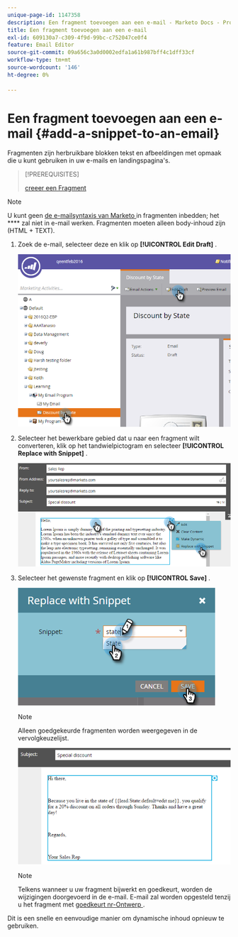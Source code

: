 ```yaml
---
unique-page-id: 1147358
description: Een fragment toevoegen aan een e-mail - Marketo Docs - Productdocumentatie
title: Een fragment toevoegen aan een e-mail
exl-id: 609130a7-c309-4f9d-99bc-c752047ce0f4
feature: Email Editor
source-git-commit: 09a656c3a0d0002edfa1a61b987bff4c1dff33cf
workflow-type: tm+mt
source-wordcount: '146'
ht-degree: 0%

---
```


# Een fragment toevoegen aan een e-mail {#add-a-snippet-to-an-email}

Fragmenten zijn herbruikbare blokken tekst en afbeeldingen met opmaak die u kunt gebruiken in uw e-mails en landingspagina&#39;s.

>[!PREREQUISITES]
>
>[ creeer een Fragment ](/help/marketo/product-docs/personalization/segmentation-and-snippets/snippets/create-a-snippet.md)

>[!NOTE]
>
>U kunt geen [ de e-mailsyntaxis van Marketo ](/help/marketo/product-docs/email-marketing/general/email-editor-2/email-template-syntax.md) in fragmenten inbedden; het **** zal niet in e-mail werken. Fragmenten moeten alleen body-inhoud zijn (HTML + TEXT).

1. Zoek de e-mail, selecteer deze en klik op **[!UICONTROL Edit Draft]** .

   ![](assets/one-2.png)

1. Selecteer het bewerkbare gebied dat u naar een fragment wilt converteren, klik op het tandwielpictogram en selecteer **[!UICONTROL Replace with Snippet]** .

   ![](assets/two-2.png)

1. Selecteer het gewenste fragment en klik op **[!UICONTROL Save]** .

   ![](assets/three-1.png)

   >[!NOTE]
   >
   >Alleen goedgekeurde fragmenten worden weergegeven in de vervolgkeuzelijst.

   ![](assets/four.png)

   >[!NOTE]
   >
   >Telkens wanneer u uw fragment bijwerkt en goedkeurt, worden de wijzigingen doorgevoerd in de e-mail. E-mail zal worden opgesteld tenzij u het fragment met [ goedkeurt nr-Ontwerp ](/help/marketo/product-docs/administration/users-and-roles/enable-no-draft-for-snippets.md).

Dit is een snelle en eenvoudige manier om dynamische inhoud opnieuw te gebruiken.
